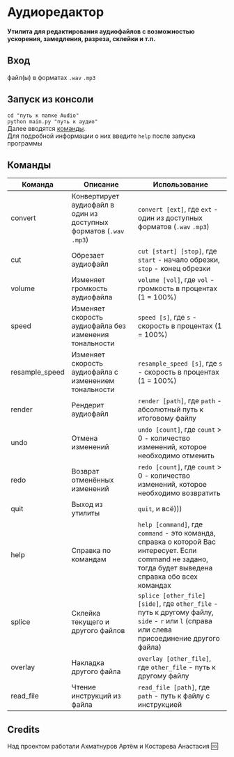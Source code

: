 # Аудиоредактор

**Утилита для редактирования аудиофайлов с возможностью ускорения, замедления, разреза, склейки и т.п.**
## Вход
файл(ы) в форматах `.wav` `.mp3`


## Запуск из консоли
`cd "путь к папке Audio"`\
`python main.py "путь к аудио"`\
Далее вводятся [команды](#Команды).\
Для подробной информации о них введите `help` после запуска программы


## Команды
| Команда        | Описание                                                            | Использование                                                                                                                                           |
|----------------|---------------------------------------------------------------------|---------------------------------------------------------------------------------------------------------------------------------------------------------|
| convert        | Конвертирует аудиофайл в один из доступных форматов (`.wav` `.mp3`) | `convert [ext]`, где `ext` - один из доступных форматов (`.wav` `.mp3`)                                                                                 |
| cut            | Обрезает аудиофайл                                                  | `cut [start] [stop]`, где `start` - начало обрезки, `stop` - конец обрезки                                                                              |
| volume         | Изменяет громкость аудиофайла                                       | `volume [vol]`, где `vol` - громкость в процентах (1 = 100%)                                                                                            |
| speed          | Изменяет скорость аудиофайла без изменения тональности              | `speed [s]`, где `s` - скорость в процентах (1 = 100%)                                                                                                  |
| resample_speed | Изменяет скорость аудиофайла с изменением тональности               | `resample_speed [s]`, где `s` - скорость в процентах (1 = 100%)                                                                                         |
| render         | Рендерит аудиофайл                                                  | `render [path]`, где `path` - абсолютный путь к итоговому файлу                                                                                         |
| undo           | Отмена изменений                                                    | `undo [count]`, где `count` > 0 - количество изменений, которое необходимо отменить                                                                     |
| redo           | Возврат отменённых изменений                                        | `redo [count]`, где `count` > 0 - количество изменений, которое необходимо возвратить                                                                   |
| quit           | Выход из утилиты                                                    | `quit`, и всё)))                                                                                                                                        |
| help           | Справка по командам                                                 | `help [command]`, где `command` - это команда, справка о которой Вас интересует. Если command не задано, тогда будет выведена справка обо всех командах |
| splice         | Склейка текущего и другого файлов                                   | `splice [other_file] [side]`, где `other_file` - путь к другому файлу, `side` - `r` или `l` (справа или слева присоединение другого файла)              |
| overlay        | Накладка другого файла                                              | `overlay [other_file]`, где `other_file` - путь к другому файлу                                                                                         |
| read_file      | Чтение инструкций из файла                                          | `read_file [path]`, где `path` - путь к файлу с инструкцией                                                                                             |


## Credits
Над проектом работали Ахматнуров Артём и Костарева Анастасия :cool: